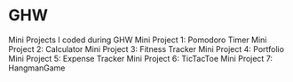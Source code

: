 # GHW
Mini Projects I coded during GHW
Mini Project 1: Pomodoro Timer
Mini Project 2: Calculator
Mini Project 3: Fitness Tracker
Mini Project 4: Portfolio
Mini Project 5: Expense Tracker
Mini Project 6: TicTacToe
Mini Project 7: HangmanGame
